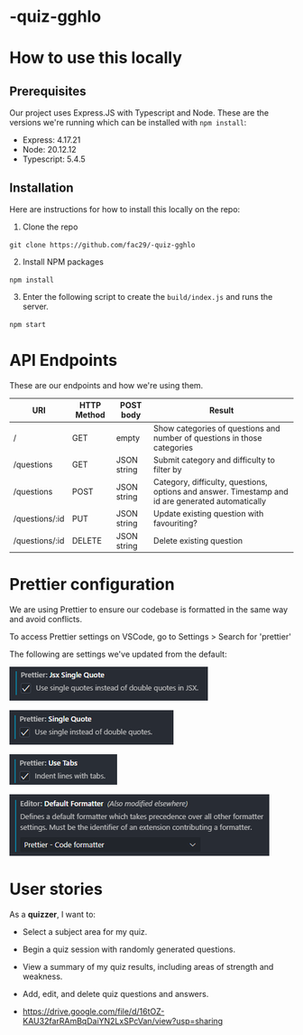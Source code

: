# -quiz-gghlo

# How to use this locally

## Prerequisites

Our project uses Express.JS with Typescript and Node. These are the versions we're running which can be installed with `npm install`:

- Express: 4.17.21
- Node: 20.12.12
- Typescript: 5.4.5

## Installation

Here are instructions for how to install this locally on the repo:

1. Clone the repo

`git clone https://github.com/fac29/-quiz-gghlo`

2. Install NPM packages

`npm install`

3. Enter the following script to create the `build/index.js` and runs the server.

`npm start`

# API Endpoints

These are our endpoints and how we're using them.

| URI            | HTTP Method | POST body   | Result                                                                                            |
| -------------- | ----------- | ----------- | ------------------------------------------------------------------------------------------------- |
| /              | GET         | empty       | Show categories of questions and number of questions in those categories                          |
| /questions     | GET         | JSON string | Submit category and difficulty to filter by                                                       |
| /questions     | POST        | JSON string | Category, difficulty, questions, options and answer. Timestamp and id are generated automatically |
| /questions/:id | PUT         | JSON string | Update existing question with favouriting?                                                        |
| /questions/:id | DELETE      | JSON string | Delete existing question                                                                          |

# Prettier configuration

We are using Prettier to ensure our codebase is formatted in the same way and avoid conflicts.

To access Prettier settings on VSCode, go to Settings > Search for 'prettier'

The following are settings we've updated from the default:

![Prettier: Jsx Single Quote (ticked) Use single quotes instead of double quotes in JSX.](assets/image.png)

![Prettier: Single Quote (ticked) Use single instead of double quotes](assets/image-1.png)

![Prettier: Use Tabs (ticked) Indent lines with tabs.](assets/image-2.png)

![Editor: Default Formatter Defines a default formatter which takes precedence over all other formatter settings. Must be the identifier of an extension contributing a formatter. Set to 'Prettier - Code formatter'](assets/image-3.png)

# User stories

As a **quizzer**, I want to:

- Select a subject area for my quiz.
- Begin a quiz session with randomly generated questions.
- View a summary of my quiz results, including areas of strength and weakness.
- Add, edit, and delete quiz questions and answers.

- https://drive.google.com/file/d/16tOZ-KAU32farRAmBqDaiYN2LxSPcVan/view?usp=sharing
